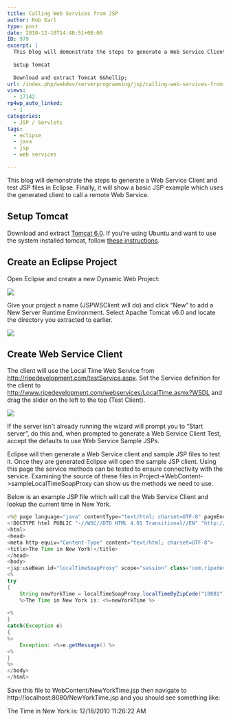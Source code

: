 ```yaml
---
title: Calling Web Services from JSP
author: Rob Earl
type: post
date: 2010-12-18T14:40:51+00:00
ID: 979
excerpt: |
  This blog will demonstrate the steps to generate a Web Service Client and test JSP files in Eclipse. Finally, it will show a basic JSP example which uses the generated client to call a remote Web Service.
  
  Setup Tomcat
  
  Download and extract Tomcat 6&hellip;
url: /index.php/webdev/serverprogramming/jsp/calling-web-services-from-jsp/
views:
  - 17142
rp4wp_auto_linked:
  - 1
categories:
  - JSP / Servlets
tags:
  - eclipse
  - java
  - jsp
  - web services

---
```

This blog will demonstrate the steps to generate a Web Service Client and test JSP files in Eclipse. Finally, it will show a basic JSP example which uses the generated client to call a remote Web Service.

## Setup Tomcat

Download and extract [Tomcat 6.0][1]. If you're using Ubuntu and want to use the system installed tomcat, follow [these instructions][2].

## Create an Eclipse Project

Open Eclipse and create a new Dynamic Web Project:

![][3]

Give your project a name (JSPWSClient will do) and click “New” to add a New Server Runtime Environment. Select Apache Tomcat v6.0 and locate the directory you extracted to earlier. 

![][4]

## Create Web Service Client

The client will use the Local Time Web Service from http://ripedevelopment.com/testService.aspx. Set the Service definition for the client to http://www.ripedevelopment.com/webservices/LocalTime.asmx?WSDL and drag the slider on the left to the top (Test Client). 

![][5]

If the server isn't already running the wizard will prompt you to “Start server”, do this and, when prompted to generate a Web Service Client Test, accept the defaults to use Web Service Sample JSPs.

Eclipse will then generate a Web Service client and sample JSP files to test it. Once they are generated Eclipse will open the sample JSP client. Using this page the service methods can be tested to ensure connectivity with the service. Examining the source of these files in Project->WebContent->sampleLocalTimeSoapProxy can show us the methods we need to use. 

Below is an example JSP file which will call the Web Service Client and lookup the current time in New York.

```java
<%@ page language="java" contentType="text/html; charset=UTF-8" pageEncoding="UTF-8"%>
<!DOCTYPE html PUBLIC "-//W3C//DTD HTML 4.01 Transitional//EN" "http://www.w3.org/TR/html4/loose.dtd">
<html>
<head>
<meta http-equiv="Content-Type" content="text/html; charset=UTF-8">
<title>The Time in New York!</title>
</head>
<body>
<jsp:useBean id="localTimeSoapProxy" scope="session" class="com.ripedev.www.LocalTimeSoapProxy" />
<%
try
{
	String newYorkTime = localTimeSoapProxy.localTimeByZipCode("10001"); // Pass a New York zipcode.
	%>The Time in New York is: <%=newYorkTime %>
	
<%
}
catch(Exception e)
{
%> 
	Exception: <%=e.getMessage() %>
<%	
}
%>
</body>
</html>
```
Save this file to WebContent/NewYorkTime.jsp then navigate to http://localhost:8080/NewYorkTime.jsp and you should see something like:

The Time in New York is: 12/18/2010 11:26:22 AM

 [1]: http://tomcat.apache.org/download-60.cgi
 [2]: http://ubuntuforums.org/showthread.php?p=8541057
 [3]: /wp-content/uploads/users/robearl/DynamicWebProject.png ""
 [4]: /wp-content/uploads/users/robearl/Tomcat.png ""
 [5]: /wp-content/uploads/users/robearl/WebServiceClient.png ""